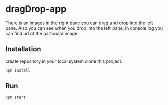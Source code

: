 # dragDrop-app
There is an images in the right pane you can drag and drop into the left pane.
Also you can see when you drop into the left pane, in console.log you can find url of the particular image.

## Installation
create repository in your local system clone this project.

```bash
npm install
```

## Run
```bash
npm start
```
